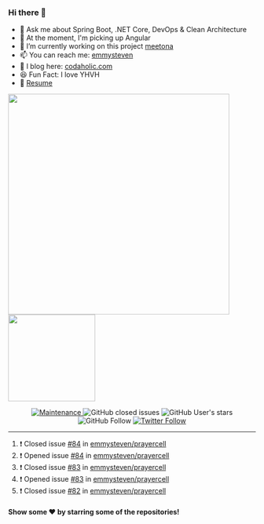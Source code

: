 ### Hi there 👋

- 💬 Ask me about Spring Boot, .NET Core, DevOps & Clean Architecture
- 🌱 At the moment, I'm picking up Angular
- 🔭 I’m currently working on this project [meetona](https://github.com/emmysteven/meetona)
- 📫 You can reach me: [emmysteven](mailto:hello@emmysteven.com)
- 📃 I blog here: [codaholic.com](https://codaholic.com)
- 😆 Fun Fact: I love YHVH
- 📄 [Resume](https://github.com/emmysteven/emmysteven/blob/main/docs/resume.pdf)


<p align="left">
<a href="https://github.com/emmysteven/emmysteven">
	<img width="450px" src="https://github-readme-stats.vercel.app/api?username=emmysteven&title_color=ffffff&theme=vue-dark&show_icons=true&count_private=true&hide_border=true" />
</a><a href="https://github.com/emmysteven/emmysteven">
	<img height="177em" src="https://github-readme-stats.vercel.app/api/top-langs/?username=emmysteven&title_color=ffffff&theme=vue-dark&show_icons=true&count_private=true&hide_border=true&layout=compact&langs_count=8&hide=css,html,dockerfile,freemarker" />
</a>
</p>

<p></p>


<div align="center">
	<a href="https://gitHub.com/emmysteven/emmysteven/graphs/commit-activity">
		<img alt="Maintenance" src="https://img.shields.io/badge/Maintained%3F-yes-green.svg">
	</a>
	<img alt="GitHub closed issues" src="https://img.shields.io/github/issues-closed/emmysteven/emmysteven">
	<img alt="GitHub User's stars" src="https://img.shields.io/github/stars/emmysteven?style=flat" />
	<img alt="GitHub Follow" src="https://img.shields.io/github/followers/emmysteven?label=followers&logo=GitHub&style=flat" />
	<a href="https://twitter.com/emmysteven_">
		<img alt="Twitter Follow" src="https://img.shields.io/twitter/follow/emmysteven_?style=flat&label=followers&logo=Twitter" />
	</a>
</div>

---
<!--START_SECTION:activity-->
1. ❗️ Closed issue [#84](https://github.com/emmysteven/prayercell/issues/84) in [emmysteven/prayercell](https://github.com/emmysteven/prayercell)
2. ❗️ Opened issue [#84](https://github.com/emmysteven/prayercell/issues/84) in [emmysteven/prayercell](https://github.com/emmysteven/prayercell)
3. ❗️ Closed issue [#83](https://github.com/emmysteven/prayercell/issues/83) in [emmysteven/prayercell](https://github.com/emmysteven/prayercell)
4. ❗️ Opened issue [#83](https://github.com/emmysteven/prayercell/issues/83) in [emmysteven/prayercell](https://github.com/emmysteven/prayercell)
5. ❗️ Closed issue [#82](https://github.com/emmysteven/prayercell/issues/82) in [emmysteven/prayercell](https://github.com/emmysteven/prayercell)
<!--END_SECTION:activity-->

<p></p>

#### Show some ❤️ by starring some of the repositories!
